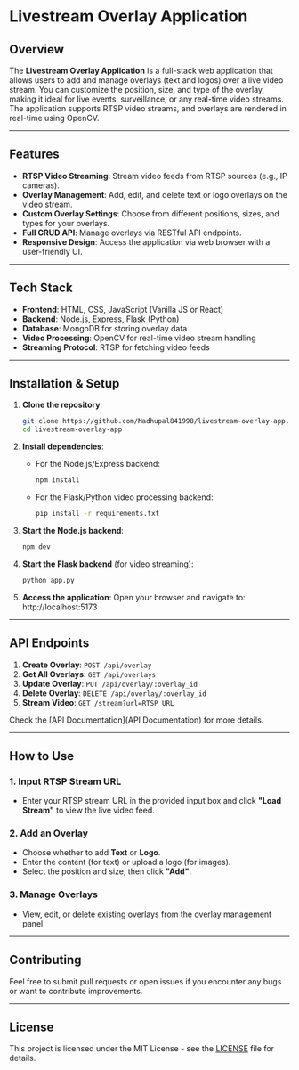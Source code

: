 # Livestream Overlay Application

## Overview
The **Livestream Overlay Application** is a full-stack web application that allows users to add and manage overlays (text and logos) over a live video stream. You can customize the position, size, and type of the overlay, making it ideal for live events, surveillance, or any real-time video streams. The application supports RTSP video streams, and overlays are rendered in real-time using OpenCV.

---

## Features

- **RTSP Video Streaming**: Stream video feeds from RTSP sources (e.g., IP cameras).
- **Overlay Management**: Add, edit, and delete text or logo overlays on the video stream.
- **Custom Overlay Settings**: Choose from different positions, sizes, and types for your overlays.
- **Full CRUD API**: Manage overlays via RESTful API endpoints.
- **Responsive Design**: Access the application via web browser with a user-friendly UI.

---

## Tech Stack

- **Frontend**: HTML, CSS, JavaScript (Vanilla JS or React)
- **Backend**: Node.js, Express, Flask (Python)
- **Database**: MongoDB for storing overlay data
- **Video Processing**: OpenCV for real-time video stream handling
- **Streaming Protocol**: RTSP for fetching video feeds

---

## Installation & Setup

1. **Clone the repository**:
    ```bash
    git clone https://github.com/Madhupal841998/livestream-overlay-app.git
    cd livestream-overlay-app
    ```

2. **Install dependencies**:
   - For the Node.js/Express backend:
     ```bash
     npm install
     ```
   - For the Flask/Python video processing backend:
     ```bash
     pip install -r requirements.txt
     ```

3. **Start the Node.js backend**:
    ```bash
    npm dev
    ```

4. **Start the Flask backend** (for video streaming):
    ```bash
    python app.py
    ```

5. **Access the application**:
   Open your browser and navigate to: http://localhost:5173

   
---

## API Endpoints

1. **Create Overlay**: `POST /api/overlay`
2. **Get All Overlays**: `GET /api/overlays`
3. **Update Overlay**: `PUT /api/overlay/:overlay_id`
4. **Delete Overlay**: `DELETE /api/overlay/:overlay_id`
5. **Stream Video**: `GET /stream?url=RTSP_URL`

Check the [API Documentation](API Documentation) for more details.

---

## How to Use

### 1. Input RTSP Stream URL
- Enter your RTSP stream URL in the provided input box and click **"Load Stream"** to view the live video feed.

### 2. Add an Overlay
- Choose whether to add **Text** or **Logo**.
- Enter the content (for text) or upload a logo (for images).
- Select the position and size, then click **"Add"**.

### 3. Manage Overlays
- View, edit, or delete existing overlays from the overlay management panel.

---

## Contributing

Feel free to submit pull requests or open issues if you encounter any bugs or want to contribute improvements.

---

## License

This project is licensed under the MIT License - see the [LICENSE](LICENSE) file for details.


